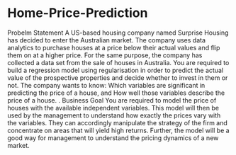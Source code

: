 # Home-Price-Prediction
Probelm Statement  A US-based housing company named Surprise Housing has decided to enter the Australian market. The company uses data analytics to purchase houses at a price below their actual values and flip them on at a higher price. For the same purpose, the company has collected a data set from the sale of houses in Australia.  You are required to build a regression model using regularisation in order to predict the actual value of the prospective properties and decide whether to invest in them or not.  The company wants to know:  Which variables are significant in predicting the price of a house, and How well those variables describe the price of a house. . Business Goal  You are required to model the price of houses with the available independent variables. This model will then be used by the management to understand how exactly the prices vary with the variables. They can accordingly manipulate the strategy of the firm and concentrate on areas that will yield high returns. Further, the model will be a good way for management to understand the pricing dynamics of a new market.
